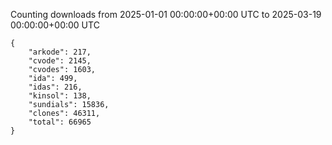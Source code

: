 
Counting downloads from 2025-01-01 00:00:00+00:00 UTC to 2025-03-19 00:00:00+00:00 UTC

```
{
    "arkode": 217,
    "cvode": 2145,
    "cvodes": 1603,
    "ida": 499,
    "idas": 216,
    "kinsol": 138,
    "sundials": 15836,
    "clones": 46311,
    "total": 66965
}
```
